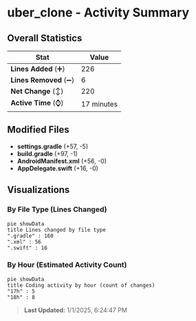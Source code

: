 # uber_clone - Activity Summary 

## Overall Statistics

| Stat                   | Value                                                             |
| ---------------------- | ----------------------------------------------------------------- |
| **Lines Added** (➕)   | 226                                          |
| **Lines Removed** (➖) | 6                                        |
| **Net Change** (↕)    | 220                |
| **Active Time** (⌚)   | 17 minutes |


## Modified Files
- **settings.gradle** (+57, -5)
- **build.gradle** (+97, -1)
- **AndroidManifest.xml** (+56, -0)
- **AppDelegate.swift** (+16, -0)

## Visualizations

### By File Type (Lines Changed)

```mermaid
pie showData
title Lines changed by file type
".gradle" : 160
".xml" : 56
".swift" : 16
```

### By Hour (Estimated Activity Count)

```mermaid
pie showData
title Coding activity by hour (count of changes)
"17h" : 5
"18h" : 8
```


> **Last Updated:** 1/1/2025, 6:24:47 PM
